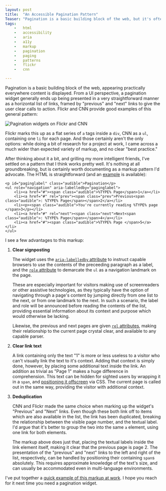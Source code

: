 ```yaml
---
layout: post
title:  "An Accessible Pagination Pattern"
Teaser: "Pagination is a basic building block of the web, but it's often implemented with markup that makes it less accessible than it ought to be.  Here, I've outlined my preferred solution to the problem."
tags:
    -   html
    -   accessibility
    -   aria
    -   a11y
    -   markup
    -   pagination
    -   paging
    -   patterns
    -   flickr
    -   cnn

---
```

Pagination is a basic building block of the web, appearing practically everywhere content is displayed.  From a UI perspective, a pagination widget generally ends up being presented in a very straightforward manner as a horizontal list of links, framed by "previous" and "next" links to give the user clear calls to action.  Flickr and CNN provide good examples of this general pattern:

![Pagination widgets on Flickr and CNN](http://mikewest.org/static_content/2010-02-pagination-pattern.png)

Flickr marks this up as a flat series of `a` tags inside a `div`, CNN as a `ul`, containing one `li` for each page.  And those certainly aren't the only options: while doing a bit of research for a project at work, I came across a much wider than expected variety of markup, and no clear "best practice."

After thinking about it a bit, and grilling my more intelligent friends, I've settled on a pattern that I think works pretty well.  It's nothing at all groundbreaking, but is certainly worth documenting as a markup pattern I'd advocate.  The HTML is straightforward (and an [example][] is available):

    <p id="paginglabel" class="audible">Pagination</p>
    <ul role="navigation" aria-labelledby="paginglabel">
        <li><a href="#"><span class="audible">%TYPE% Page</span>1</a></li>
        <li><a href="#" rel="prev"><span class="prev">Previous<span class="audible">: %TYPE% Page</span></span>2</a></li>
        <li><p><span class="audible">You're currently reading %TYPE% page </span>3</p></li>
        <li><a href="#" rel="next"><span class="next">Next<span class="audible">: %TYPE% Page</span></span>4</a></li>
        <li><a href="#"><span class="audible">%TYPE% Page </span>5</a></li>
    </ul>

I see a few advantages to this markup:

1.  **Clear signposting**
    
    The widget uses the [`aria-labelledby` attribute][labelledby] to instruct
    capable browsers to use the contents of the preceeding paragraph as a
    label, and the [`role` attribute][role] to demarcate the `ul` as a
    navigation landmark on the page.
    
    These are especially important for visitors making use of screenreaders or 
    other assistive technologies, as they typically have the option of 
    navigating through a page's content by jumping directly from one list to 
    the next, or from one landmark to the next.  In such a scenario, the label 
    and role will be announced before reading the contents of the list, 
    providing essential information about its context and purpose which would 
    otherwise be lacking.
    
    Likewise, the previous and next pages are given [`rel` attributes][rel],
    making their relationship to the current page crystal clear, and available 
    to any capable parser.

2.  **Clear link text**
    
    A link containing only the text "1" is more or less useless to a visitor
    who can't visually link the text to it's context.  Adding that context is
    simply done, however, by placing some additional text inside the link.  An 
    addition as trivial as "Page 1" makes a huge difference in comprehension.
    This text can be hidden for sighted users by wrapping it in a `span`, and
    [positioning it offscreen][offscreen] via CSS.  The current page is called 
    out in the same way, providing the visitor with additional context.

3.  **Deduplication**
    
    CNN and Flickr made the same choice when marking up the widget's "Previous"
    and "Next" links.  Even though these both link off to items which are also
    available in the list, the link has been duplicated, breaking the
    relationship between the visible page number, and the textual label.  I'd
    argue that it's better to group the two into the same `a` element, using one
    link for both elements.
    
    The markup above does just that, placing the textual labels inside the link
    element itself, making it clear that the previous page is page 2.  The
    presentation of the "previous" and "next" links to the left and right of
    the list, respectively, can be handled by positioning their containing
    `span`s absolutely.  This requires approximate knowledge of the text's
    size, and can usually be accommodated even in multi-language environments.

I've put together a [quick example of this markup at work][example].  I hope you
reach for it next time you need a pagination widget.

[rel]: http://www.w3.org/TR/REC-html40/struct/links.html#h-12.1.2
[labelledby]:   http://www.w3.org/TR/2009/WD-wai-aria-20091215/states_and_properties#aria-labelledby
[role]: http://www.paciellogroup.com/blog/?p=106
[offscreen]: http://accessibilitytips.com/2008/03/05/avoiding-visibility-hidden/
[example]: http://mikewest.org/static_content/2010-02-pagination-pattern.html

